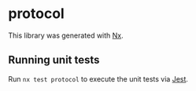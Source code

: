 # protocol

This library was generated with [Nx](https://nx.dev).

## Running unit tests

Run `nx test protocol` to execute the unit tests via [Jest](https://jestjs.io).
